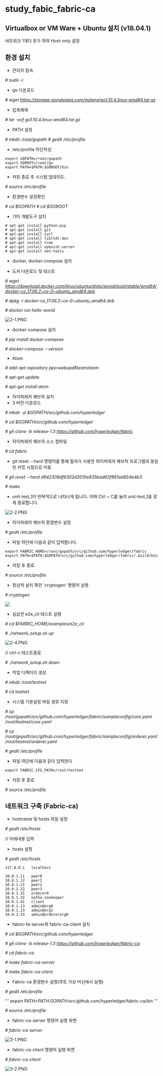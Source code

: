 # study_fabic_fabric-ca


## Virtualbox or VM Ware + Ubuntu 설치 (v18.04.1)

네트워크 1개더 추가 하여  Host-only 설정



## 환경 설치


- 관리자 접속

_# sudo -i_


- go 다운로드

_# wget https://storage.googleapis.com/golang/go1.10.4.linux-amd64.tar.gz_


- 압축해제

_# tar -xvf go1.10.4.linux-amd64.tar.gz_


- PATH 설정

_# mkdir /root/gopath_
_# gedit /etc/profile_

- /etc/profile  하단작성
```
export GOPATH=/root/gopath
export GOROOT=/root/go
export PATH=$PATH:$GOROOT/bin
```

- 저장 종료 후 시스템 업데이트.

_# source /etc/profile_

- 환경변수 설정확인

_# cd $GOPATH_
_# cd $GOROOT_

- 기타 개발도구 설치
```
# apt-get install python-pip
# apt-get install git
# apt-get install curl
# apt-get install libltdl-dev
# apt-get install tree
# apt-get install openssh-server
# apt-get install net-tools
```

- docker, docker-compose 설치

- 도커 다운로드 및 테스트

_# wget https://download.docker.com/linux/ubuntu/dists/xenial/pool/stable/amd64/docker-ce_17.06.2~ce-0~ubuntu_amd64.deb_

_# dpkg -i docker-ce_17.06.2~ce-0~ubuntu_amd64.deb_

_# docker run hello-world_

![2-1.PNG]({{site.baseurl}}/2-1.PNG)



- docker-compose 설치

_# pip install docker-compose_

_# docker-compose --version_


- Atom

_# add-apt-repository ppa:webupd8team/atom_

_# apt-get update_

_# apt-get install atom_


- 하이퍼레저 패브릭 설치
- 3 버전 다운로드

_# mkdir -p $GOPATH/src/github.com/hyperledger_

_# cd $GOPATH/src/github.com/hyperledger_

_# git clone -b release-1.3 https://github.com/hyperledger/fabric_



- 하이퍼레저 패브릭 소스 컴파일

_# cd fabric_

- git reset --hard 명령어를 통해 필자가 사용한 하이퍼레저 패브릭 프로그램과 동일한 커밋 시점으로 이동

_# git reset --hard d942308df6302d3510e835bad62f861ad854b4b3_

_# make_

- unit-test_1이 반복적으로 나타나게 됩니다. 이때 Ctrl + C를 눌러 unit-test_1을 강제 종료합니다.

![2-2.PNG]({{site.baseurl}}/2-2.PNG)


- 하이퍼레저 패브릭 환경변수 설정

_# gedit /etc/profile_

- 파일 하단에 다음과 같이 입력합니다.
```
export FABRIC_HOME=/root/gopath/src/github.com/hyperledger/fabric
export PATH=$PATH:$GOPATH/src/github.com/hyperledger/fabric/.build/bin
```

- 저장 후 종료

_# source /etc/profile_

- 정상적 설치 확인 'cryptogen' 명령어 실행

_# cryptogen_

![]({{site.baseurl}}//2-3.PNG)


- 실습전 e2e_cli 테스트 실행

_# cd $FABRIC_HOME/examples/e2e_cli_

_# ./network_setup.sh up_

![2-4.PNG]({{site.baseurl}}/2-4.PNG)


// ctrl-c 테스트종료

_# ./network_setup.sh down_



- 작업 디렉터리 생성

_# mkdir /root/testnet_

_# cd testnet_


- 시스템 기본설정 파일 경로 지정

_# cp /root/gopath/src/github.com/hyperledger/fabric/sampleconfig/core.yaml /root/testnet/core.yaml_

_# cp /root/gopath/src/github.com/hyperledger/fabric/sampleconfig/orderer.yaml /root/testnet/orderer.yaml_

_# gedit /etc/profile_

- 파일 하단에 다음과 같이 입력한다
```
export FABRIC_CFG_PATH=/root/testnet
```

- 저장 후 종료

_# source /etc/profile_


## 네트워크 구축 (Fabric-ca)

- hostname 및 hosts 파일 설정

_# gedit /etc/hosts_

// 아래내용 입력

-  hosts 설정

_\# gedit /etc/hosts_
```
127.0.0.1	localhost

10.0.1.11	peer0 
10.0.1.12	peer1
10.0.1.21	peer2
10.0.1.22	peer3
10.0.1.31	orderer0
10.0.1.32	kafka-zookeeper
10.0.1.41	client
10.0.1.13	admin@org0
10.0.1.23	admin@org1
10.0.1.33	admin@ordererorg0
```

- fabric-fa-server와 fabric-ca-client 설치

_# cd $GOPATH/src/github.com/hyperledger_

_# git clone -b release-1.3 https://github.com/hyperledger/fabric-ca_

_# cd fabric-ca_

_# make fabric-ca-server_

_# make fabric-ca-client_


- Fabric-ca 환경변수 설정(루트 가상 머신에서 실행)

_# gedit /etc/profile_

'''
export PATH=$PATH:$GOPATH/src/github.com/hyperledger/fabric-ca/bin
'''

_# source /etc/profile_


- fabric-ca-server 명령어 실행 화면

_# fabric-ca-server_

![3-1.PNG]({{site.baseurl}}/3-1.PNG)



- fabric-ca-client 명령어 실행 화면

_# fabric-ca-client_

![3-2.PNG]({{site.baseurl}}/3-2.PNG)















